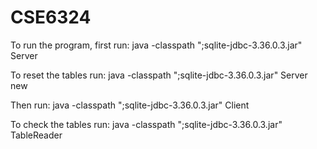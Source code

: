 # CSE6324
To run the program, first run: java -classpath ";sqlite-jdbc-3.36.0.3.jar" Server

To reset the tables run: java -classpath ";sqlite-jdbc-3.36.0.3.jar" Server new

Then run: java -classpath ";sqlite-jdbc-3.36.0.3.jar" Client

To check the tables run: java -classpath ";sqlite-jdbc-3.36.0.3.jar" TableReader
